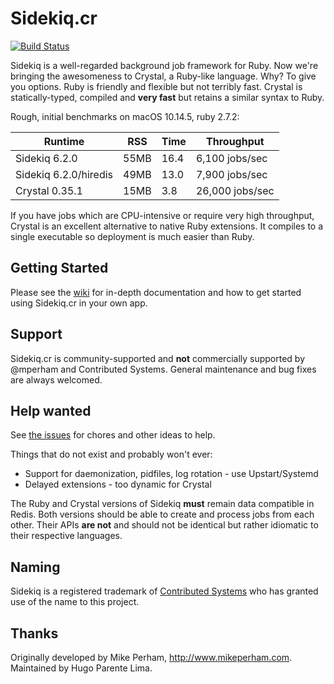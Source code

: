 # Sidekiq.cr

[![Build Status](https://github.com/mperham/sidekiq.cr/actions/workflows/build.yml/badge.svg?branch=master)](https://github.com/mperham/sidekiq.cr/actions/workflows/build.yml)

Sidekiq is a well-regarded background job framework for Ruby.  Now we're
bringing the awesomeness to Crystal, a Ruby-like language.  Why?  To
give you options.  Ruby is friendly and flexible but not terribly fast.
Crystal is statically-typed, compiled and **very fast** but retains a similar syntax to
Ruby.

Rough, initial benchmarks on macOS 10.14.5, ruby 2.7.2:

Runtime | RSS | Time | Throughput
--------|-----|------|-------------
Sidekiq 6.2.0 | 55MB | 16.4 | 6,100 jobs/sec
Sidekiq 6.2.0/hiredis | 49MB | 13.0 | 7,900 jobs/sec
Crystal 0.35.1 | 15MB | 3.8 | 26,000 jobs/sec

If you have jobs which are CPU-intensive or require very high throughput,
Crystal is an excellent alternative to native Ruby extensions.  It
compiles to a single executable so deployment is much easier than Ruby.

## Getting Started

Please see the [wiki](https://github.com/mperham/sidekiq.cr/wiki) for in-depth documentation and how to get
started using Sidekiq.cr in your own app.

## Support

Sidekiq.cr is community-supported and **not** commercially supported by @mperham and Contributed Systems.
General maintenance and bug fixes are always welcomed.

## Help wanted

See [the issues](https://github.com/mperham/sidekiq.cr/issues) for chores and other ideas to help.

Things that do not exist and probably won't ever:

* Support for daemonization, pidfiles, log rotation - use Upstart/Systemd
* Delayed extensions - too dynamic for Crystal

The Ruby and Crystal versions of Sidekiq **must** remain data compatible in Redis.
Both versions should be able to create and process jobs from each other.
Their APIs **are not** and should not be identical but rather idiomatic to
their respective languages.

## Naming

Sidekiq is a registered trademark of [Contributed Systems](https://sidekiq.org) who has granted use of the name to this project.

## Thanks

Originally developed by Mike Perham, http://www.mikeperham.com. Maintained by Hugo Parente Lima.
